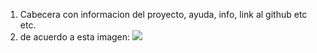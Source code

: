 1. Cabecera con informacion del proyecto, ayuda, info, link al github etc etc.
2. de acuerdo a esta imagen: <img src="https://i.ibb.co/r4ZmQtK/proto.png">
